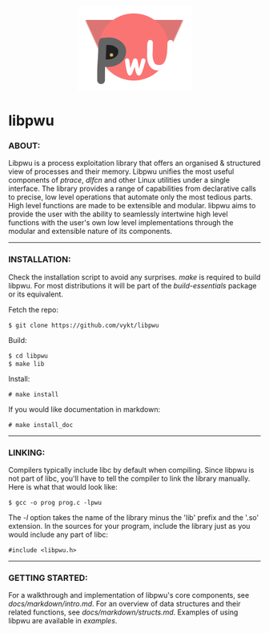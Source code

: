 <p align="center">
	<img src="logo.png">
</p>

# libpwu

### ABOUT:

Libpwu is a process exploitation library that offers an organised & structured view of processes and their memory. Libpwu unifies the most useful components of <i>ptrace</i>, <i>dlfcn</i> and other Linux utilities under a single interface. The library provides a range of capabilities from declarative calls to precise, low level operations that automate only the most tedious parts. High level functions are made to be extensible and modular. libpwu aims to provide the user with the ability to seamlessly intertwine high level functions with the user's own low level implementations through the modular and extensible nature of its components.

---

### INSTALLATION:

Check the installation script to avoid any surprises. <i>make</i> is required to build libpwu. For most distributions it will be part of the <i>build-essentials</i> package or its equivalent.

Fetch the repo:
```
$ git clone https://github.com/vykt/libpwu
```

Build:
```
$ cd libpwu
$ make lib
```

Install:
```
# make install
```

If you would like documentation in markdown:
```
# make install_doc
```

---

### LINKING:

Compilers typically include libc by default when compiling. Since libpwu is not part of libc, you'll have to tell the compiler to link the library manually. Here is what that would look like:

```
$ gcc -o prog prog.c -lpwu
```

The <i>-l</i> option takes the name of the library minus the 'lib' prefix and the '.so' extension. In the sources for your program, include the library just as you would include any part of libc:

```
#include <libpwu.h>
```

---

### GETTING STARTED:

For a walkthrough and implementation of libpwu's core components, see <i>docs/markdown/intro.md</i>. For an overview of data structures and their related functions, see <i>docs/markdown/structs.md</i>. Examples of using libpwu are available in <i>examples</i>.
